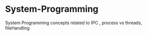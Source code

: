 # System-Programming
System Programming concepts related to IPC , process vs threads, fileHandling

